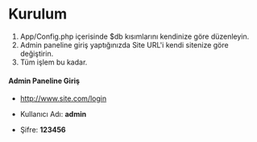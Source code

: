 # Kurulum

1. App/Config.php içerisinde $db kısımlarını kendinize göre düzenleyin.
2. Admin paneline giriş yaptığınızda Site URL'i kendi sitenize göre değiştirin.
3. Tüm işlem bu kadar.

#### Admin Paneline Giriş
- http://www.site.com/login

- Kullanıcı Adı: **admin**
- Şifre: **123456**

